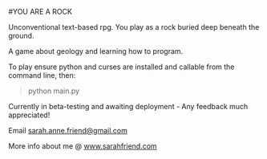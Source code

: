 #YOU ARE A ROCK

Unconventional text-based rpg. You play as a rock buried deep beneath the ground.

A game about geology and learning how to program.

To play ensure python and curses are installed and callable from the command line, then:

>python main.py

Currently in beta-testing and awaiting deployment - Any feedback much appreciated!

Email sarah.anne.friend@gmail.com

More info about me @ www.sarahfriend.com
